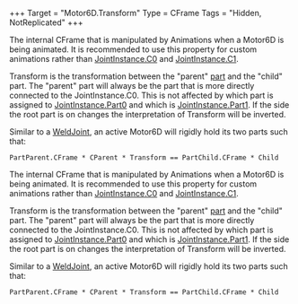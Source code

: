 +++
Target = "Motor6D.Transform"
Type = CFrame
Tags = "Hidden, NotReplicated"
+++

The internal CFrame that is manipulated by Animations when a Motor6D is being animated. It is recommended to use this property for custom animations rather than [JointInstance.C0](https://developer.roblox.com/api-reference/property/JointInstance/C0) and [JointInstance.C1](https://developer.roblox.com/api-reference/property/JointInstance/C1).Transform is the transformation between the "parent" [part](https://developer.roblox.com/api-reference/class/BasePart) and the "child" part. The "parent" part will always be the part that is more directly connected to the JointInstance.C0. This is not affected by which part is assigned to [JointInstance.Part0](https://developer.roblox.com/api-reference/property/JointInstance/Part0) and which is [JointInstance.Part1](https://developer.roblox.com/api-reference/property/JointInstance/Part1). If the side the root part is on changes the interpretation of Transform will be inverted.Similar to a [WeldJoint](https://developer.roblox.com/search#stq=Weld), an active Motor6D will rigidly hold its two parts such that:`PartParent.CFrame * CParent * Transform == PartChild.CFrame * Child`	The internal CFrame that is manipulated by Animations when a Motor6D is being animated. It is recommended to use this property for custom animations rather than [JointInstance.C0](https://developer.roblox.com/api-reference/property/JointInstance/C0) and [JointInstance.C1](https://developer.roblox.com/api-reference/property/JointInstance/C1).Transform is the transformation between the "parent" [part](https://developer.roblox.com/api-reference/class/BasePart) and the "child" part. The "parent" part will always be the part that is more directly connected to the JointInstance.C0. This is not affected by which part is assigned to [JointInstance.Part0](https://developer.roblox.com/api-reference/property/JointInstance/Part0) and which is [JointInstance.Part1](https://developer.roblox.com/api-reference/property/JointInstance/Part1). If the side the root part is on changes the interpretation of Transform will be inverted.Similar to a [WeldJoint](https://developer.roblox.com/search#stq=Weld), an active Motor6D will rigidly hold its two parts such that:`PartParent.CFrame * CParent * Transform == PartChild.CFrame * Child`